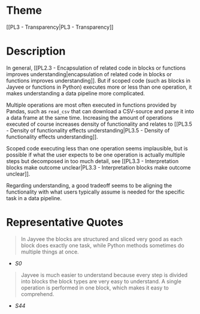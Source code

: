 # Theme

[[PL3 - Transparency|PL3 - Transparency]]
# Description

In general, [[PL2.3 - Encapsulation of related code in blocks or functions improves understanding|encapsulation of related code in blocks or functions improves understanding]]. But if scoped code (such as blocks in Jayvee or functions in Python) executes more or less than one operation, it makes understanding a data pipeline more complicated.

Multiple operations are most often executed in functions provided by Pandas, such as `read_csv` that can download a CSV-source and parse it into a data frame at the same time. Increasing the amount of operations executed of course increases density of functionality and relates to [[PL3.5 - Density of functionality effects understanding|PL3.5 - Density of functionality effects understanding]].

Scoped code executing less than one operation seems implausible, but is possible if what the user expects to be one operation is actually multiple steps but decomposed in too much detail, see [[PL3.3 - Interpretation blocks make outcome unclear|PL3.3 - Interpretation blocks make outcome unclear]].

Regarding understanding, a good tradeoff seems to be aligning the functionality with what users typically assume is needed for the specific task in a data pipeline.
# Representative Quotes

> In Jayvee the blocks are structured and sliced very good as each block does exactly one task, while Python methods sometimes do multiple things at once.
- *S0*

> Jayvee is much easier to understand because every step is divided into blocks the block types are very easy to understand. A single operation is performed in one block, which makes it easy to comprehend.
- *S44*
